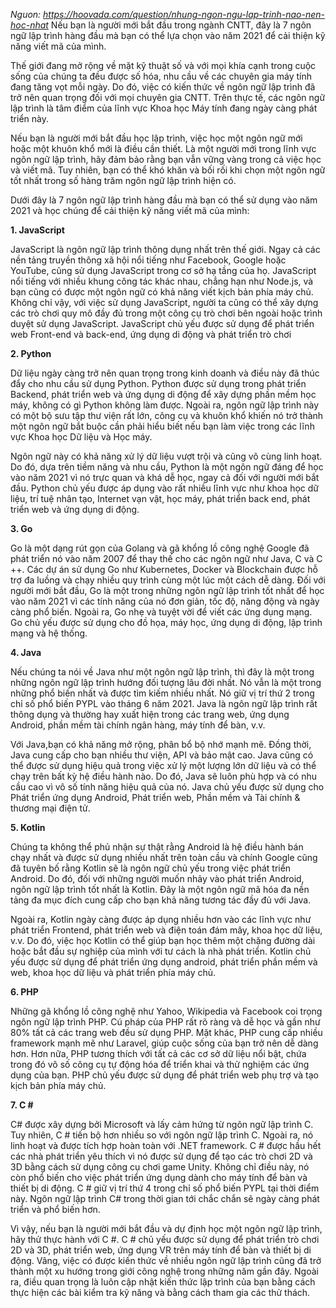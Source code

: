[](https://hoovada.com/question/nhung-ngon-ngu-lap-trinh-nao-nen-hoc-nhat)
*Nguon: https://hoovada.com/question/nhung-ngon-ngu-lap-trinh-nao-nen-hoc-nhat*
Nếu bạn là người mới bắt đầu trong ngành CNTT, đây là 7 ngôn ngữ lập trình hàng đầu mà bạn có thể lựa chọn vào năm 2021 để cải thiện kỹ năng viết mã của mình.

Thế giới đang mở rộng về mặt kỹ thuật số và với mọi khía cạnh trong cuộc sống của chúng ta đều được số hóa, nhu cầu về các chuyên gia máy tính đang tăng vọt mỗi ngày. Do đó, việc có kiến thức về ngôn ngữ lập trình đã trở nên quan trọng đối với mọi chuyên gia CNTT. Trên thực tế, các ngôn ngữ lập trình là tâm điểm của lĩnh vực Khoa học Máy tính đang ngày càng phát triển này.

Nếu bạn là người mới bắt đầu học lập trình, việc học một ngôn ngữ mới hoặc một khuôn khổ mới là điều cần thiết. Là một người mới trong lĩnh vực ngôn ngữ lập trình, hãy đảm bảo rằng bạn vẫn vững vàng trong cả việc học và viết mã. Tuy nhiên, bạn có thể khó khăn và bối rối khi chọn một ngôn ngữ tốt nhất trong số hàng trăm ngôn ngữ lập trình hiện có.

Dưới đây là 7 ngôn ngữ lập trình hàng đầu mà bạn có thể sử dụng vào năm 2021 và học chúng để cải thiện kỹ năng viết mã của mình:

**1. JavaScript**

JavaScript là ngôn ngữ lập trình thông dụng nhất trên thế giới. Ngay cả các nền tảng truyền thông xã hội nổi tiếng như Facebook, Google hoặc YouTube, cũng sử dụng JavaScript trong cơ sở hạ tầng của họ. JavaScript nổi tiếng với nhiều khung công tác khác nhau, chẳng hạn như Node.js, và bạn cũng có được một ngôn ngữ có khả năng viết kịch bản phía máy chủ. Không chỉ vậy, với việc sử dụng JavaScript, người ta cũng có thể xây dựng các trò chơi quy mô đầy đủ trong một công cụ trò chơi bên ngoài hoặc trình duyệt sử dụng JavaScript. JavaScript chủ yếu được sử dụng để phát triển web Front-end và back-end, ứng dụng di động và phát triển trò chơi

**2. Python**

Dữ liệu ngày càng trở nên quan trọng trong kinh doanh và điều này đã thúc đẩy cho nhu cầu sử dụng Python. Python được sử dụng trong phát triển Backend, phát triển web và ứng dụng di động để xây dựng phần mềm học máy, không có gì Python không làm được. Ngoài ra, ngôn ngữ lập trình này có một bộ sưu tập thư viện rất lớn, công cụ và khuôn khổ khiến nó trở thành một ngôn ngữ bắt buộc cần phải hiểu biết nếu bạn làm việc trong các lĩnh vực Khoa học Dữ liệu và Học máy.
 
Ngôn ngữ này có khả năng xử lý dữ liệu vượt trội và cũng vô cùng linh hoạt. Do đó, dựa trên tiềm năng và nhu cầu, Python là một ngôn ngữ đáng để học vào năm 2021 vì nó trực quan và khá dễ học, ngay cả đối với người mới bắt đầu. Python chủ yếu được áp dụng vào rất nhiều lĩnh vực như khoa học dữ liệu, trí tuệ nhân tạo, Internet vạn vật, học máy, phát triển back end, phát triển web và ứng dụng di động.

**3. Go**

Go là một dạng rút gọn của Golang và gã khổng lồ công nghệ Google đã phát triển nó vào năm 2007 để thay thế cho các ngôn ngữ như Java, C và C ++. Các dự án sử dụng Go như Kubernetes, Docker và Blockchain được hỗ trợ đa luồng và chạy nhiều quy trình cùng một lúc một cách dễ dàng. Đối với người mới bắt đầu, Go là một trong những ngôn ngữ lập trình tốt nhất để học vào năm 2021 vì các tính năng của nó đơn giản, tốc độ, năng động và ngày càng phổ biến. Ngoài ra, Go nhẹ và tuyệt vời để viết các ứng dụng mạng. Go chủ yếu được sử dụng cho đồ họa, máy học, ứng dụng di động, lập trình mạng và hệ thống.

**4. Java**

Nếu chúng ta nói về Java như một ngôn ngữ lập trình, thì đây là một trong những ngôn ngữ lập trình hướng đối tượng lâu đời nhất. Nó vẫn là một trong những phổ biến nhất và được tìm kiếm nhiều nhất. Nó giữ vị trí thứ 2 trong chỉ số phổ biến PYPL vào tháng 6 năm 2021. Java là ngôn ngữ lập trình rất thông dụng và thường hay xuất hiện trong các trang web, ứng dụng Android, phần mềm tài chính ngân hàng, máy tính để bàn, v.v.

Với Java,bạn có khả năng mở rộng, phân bổ bộ nhớ mạnh mẽ. Đồng thời, Java cung cấp cho bạn nhiều thư viện, API và bảo mật cao. Java cũng có thể được sử dụng hiệu quả trong việc xử lý một lượng lớn dữ liệu và có thể chạy trên bất kỳ hệ điều hành nào. Do đó, Java sẽ luôn phù hợp và có nhu cầu cao vì vô số tính năng hiệu quả của nó. Java chủ yếu được sử dụng cho Phát triển ứng dụng Android, Phát triển web, Phần mềm và Tài chính & thương mại điện tử.

**5. Kotlin**

Chúng ta không thể phủ nhận sự thật rằng Android là hệ điều hành bán chạy nhất và được sử dụng nhiều nhất trên toàn cầu và chính Google cũng đã tuyên bố rằng Kotlin sẽ là ngôn ngữ chủ yếu trong việc phát triển Android. Do đó, đối với những người muốn nhảy vào phát triển Android, ngôn ngữ lập trình tốt nhất là Kotlin. Đây là một ngôn ngữ mã hóa đa nền tảng đa mục đích cung cấp cho bạn khả năng tương tác đầy đủ với Java.

Ngoài ra, Kotlin ngày càng được áp dụng nhiều hơn vào các lĩnh vực như phát triển Frontend, phát triển web và điện toán đám mây, khoa học dữ liệu, v.v. Do đó, việc học Kotlin có thể giúp bạn học thêm một chặng đường dài hoặc bắt đầu sự nghiệp của mình với tư cách là nhà phát triển. Kotlin chủ yếu được sử dụng để phát triển ứng dụng android, phát triển phần mềm và web, khoa học dữ liệu và phát triển phía máy chủ.

**6. PHP**

Những gã khổng lồ công nghệ như Yahoo, Wikipedia và Facebook coi trọng ngôn ngữ lập trình PHP. Cú pháp của PHP rất rõ ràng và dễ học và gần như 80% tất cả các trang web đều sử dụng PHP. Mặt khác, PHP cung cấp nhiều framework mạnh mẽ như Laravel, giúp cuộc sống của bạn trở nên dễ dàng hơn. Hơn nữa, PHP tương thích với tất cả các cơ sở dữ liệu nổi bật, chứa trong đó vô số công cụ tự động hóa để triển khai và thử nghiệm các ứng dụng của bạn. PHP chủ yếu được sử dụng để phát triển web phụ trợ và tạo kịch bản phía máy chủ.

**7. C #**

C# được xây dựng bởi Microsoft và lấy cảm hứng từ ngôn ngữ lập trình C. Tuy nhiên, C # tiến bộ hơn nhiều so với ngôn ngữ lập trình C. Ngoài ra, nó linh hoạt và được tích hợp hoàn toàn với .NET framework. C # được hầu hết các nhà phát triển yêu thích vì nó được sử dụng để tạo các trò chơi 2D và 3D bằng cách sử dụng công cụ chơi game Unity. Không chỉ điều này, nó còn phổ biến cho việc phát triển ứng dụng dành cho máy tính để bàn và thiết bị di động. C # giữ vị trí thứ 4 trong chỉ số phổ biến PYPL tại thời điểm này. Ngôn ngữ lập trình C# trong thời gian tới chắc chắn sẽ ngày càng phát triển và phổ biến hơn.

Vì vậy, nếu bạn là người mới bắt đầu và dự định học một ngôn ngữ lập trình, hãy thử thực hành với C #. C # chủ yếu được sử dụng để phát triển trò chơi 2D và 3D, phát triển web, ứng dụng VR trên máy tính để bàn và thiết bị di động. Vâng, việc có được kiến thức về nhiều ngôn ngữ lập trình cũng đã trở thành một xu hướng trong giới công nghệ trong những năm gần đây. Ngoài ra, điều quan trọng là luôn cập nhật kiến thức lập trình của bạn bằng cách thực hiện các bài kiểm tra kỹ năng và bằng cách tham gia các thử thách.